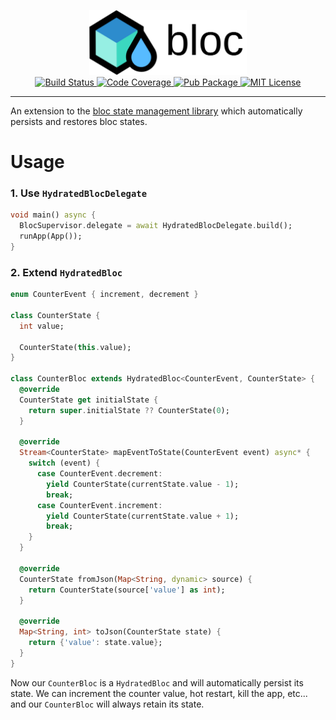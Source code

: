 <p align="center">
  <img src="https://github.com/felangel/hydrated_bloc/raw/master/doc/assets/hydrated_bloc_logo.png" width="50%" alt="logo" />
  <br/>
  <a href="https://circleci.com/gh/felangel/hydrated_bloc">
    <img alt="Build Status" src="https://circleci.com/gh/felangel/hydrated_bloc.svg?style=shield">
  </a>
  <a href="https://codecov.io/gh/felangel/hydrated_bloc">
    <img alt="Code Coverage" src="https://codecov.io/gh/felangel/hydrated_bloc/branch/master/graph/badge.svg" />
  </a>
  <a href="https://pub.dartlang.org/packages/hydrated_bloc">
    <img alt="Pub Package" src="https://img.shields.io/pub/v/hydrated_bloc.svg">
  </a>
  <a href="https://opensource.org/licenses/MIT">
    <img alt="MIT License" src="https://img.shields.io/badge/License-MIT-blue.svg">
  </a>  
</p>

---

An extension to the [bloc state management library](https://github.com/felangel/bloc) which automatically persists and restores bloc states.

# Usage

### 1. Use `HydratedBlocDelegate`

```dart
void main() async {
  BlocSupervisor.delegate = await HydratedBlocDelegate.build();
  runApp(App());
}
```

### 2. Extend `HydratedBloc`

```dart
enum CounterEvent { increment, decrement }

class CounterState {
  int value;

  CounterState(this.value);
}

class CounterBloc extends HydratedBloc<CounterEvent, CounterState> {
  @override
  CounterState get initialState {
    return super.initialState ?? CounterState(0);
  }

  @override
  Stream<CounterState> mapEventToState(CounterEvent event) async* {
    switch (event) {
      case CounterEvent.decrement:
        yield CounterState(currentState.value - 1);
        break;
      case CounterEvent.increment:
        yield CounterState(currentState.value + 1);
        break;
    }
  }

  @override
  CounterState fromJson(Map<String, dynamic> source) {
    return CounterState(source['value'] as int);
  }

  @override
  Map<String, int> toJson(CounterState state) {
    return {'value': state.value};
  }
}
```

Now our `CounterBloc` is a `HydratedBloc` and will automatically persist its state. We can increment the counter value, hot restart, kill the app, etc... and our `CounterBloc` will always retain its state.
